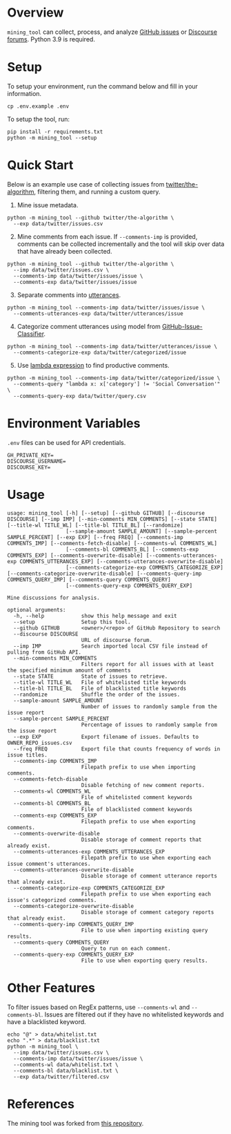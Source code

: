 # Overview
`mining_tool` can collect, process, and analyze [GitHub issues](https://github.com/features/issues) or [Discourse forums](https://www.discourse.org).
Python 3.9 is required.

# Setup

To setup your environment, run the command below and fill in your information.
```
cp .env.example .env
```

To setup the tool, run:
```
pip install -r requirements.txt
python -m mining_tool --setup
```


# Quick Start
Below is an example use case of collecting issues from [twitter/the-algorithm](https://github.com/twitter/the-algorithm), filtering them, and running a custom query.

1. Mine issue metadata.
```
python -m mining_tool --github twitter/the-algorithm \
  --exp data/twitter/issues.csv
```
2. Mine comments from each issue. If `--comments-imp` is provided, comments can be collected incrementally and the tool will skip over data that have already been collected.
```
python -m mining_tool --github twitter/the-algorithm \
  --imp data/twitter/issues.csv \
  --comments-imp data/twitter/issues/issue \
  --comments-exp data/twitter/issues/issue
```
3. Separate comments into [utterances](https://www.nltk.org/api/nltk.tokenize.html).
```
python -m mining_tool --comments-imp data/twitter/issues/issue \
  --comments-utterances-exp data/twitter/utterances/issue
```
4. Categorize comment utterances using model from [GitHub-Issue-Classifier](https://github.com/ponder-lab/GitHub-Issue-Classifier).
```
python -m mining_tool --comments-imp data/twitter/utterances/issue \
  --comments-categorize-exp data/twitter/categorized/issue
```
5. Use [lambda expression](https://docs.python.org/3/tutorial/controlflow.html#lambda-expressions) to find productive comments.
```
python -m mining_tool --comments-imp data/twitter/categorized/issue \
  --comments-query "lambda x: x['category'] != 'Social Conversation'" \
  --comments-query-exp data/twitter/query.csv
```

# Environment Variables

`.env` files can be used for API credentials.
```
GH_PRIVATE_KEY=
DISCOURSE_USERNAME=
DISCOURSE_KEY=
```

# Usage
```
usage: mining_tool [-h] [--setup] [--github GITHUB] [--discourse DISCOURSE] [--imp IMP] [--min-comments MIN_COMMENTS] [--state STATE] [--title-wl TITLE_WL] [--title-bl TITLE_BL] [--randomize]
                   [--sample-amount SAMPLE_AMOUNT] [--sample-percent SAMPLE_PERCENT] [--exp EXP] [--freq FREQ] [--comments-imp COMMENTS_IMP] [--comments-fetch-disable] [--comments-wl COMMENTS_WL]
                   [--comments-bl COMMENTS_BL] [--comments-exp COMMENTS_EXP] [--comments-overwrite-disable] [--comments-utterances-exp COMMENTS_UTTERANCES_EXP] [--comments-utterances-overwrite-disable]
                   [--comments-categorize-exp COMMENTS_CATEGORIZE_EXP] [--comments-categorize-overwrite-disable] [--comments-query-imp COMMENTS_QUERY_IMP] [--comments-query COMMENTS_QUERY]
                   [--comments-query-exp COMMENTS_QUERY_EXP]

Mine discussions for analysis.

optional arguments:
  -h, --help            show this help message and exit
  --setup               Setup this tool.
  --github GITHUB       <owner>/<repo> of GitHub Repository to search
  --discourse DISCOURSE
                        URL of discourse forum.
  --imp IMP             Search imported local CSV file instead of pulling from GitHub API.
  --min-comments MIN_COMMENTS
                        Filters report for all issues with at least the specified minimum amount of comments
  --state STATE         State of issues to retrieve.
  --title-wl TITLE_WL   File of whitelisted title keywords
  --title-bl TITLE_BL   File of blacklisted title keywords
  --randomize           Shuffle the order of the issues.
  --sample-amount SAMPLE_AMOUNT
                        Number of issues to randomly sample from the issue report
  --sample-percent SAMPLE_PERCENT
                        Percentage of issues to randomly sample from the issue report
  --exp EXP             Export filename of issues. Defaults to OWNER_REPO_issues.csv
  --freq FREQ           Export file that counts frequency of words in issue titles.
  --comments-imp COMMENTS_IMP
                        Filepath prefix to use when importing comments.
  --comments-fetch-disable
                        Disable fetching of new comment reports.
  --comments-wl COMMENTS_WL
                        File of whitelisted comment keywords
  --comments-bl COMMENTS_BL
                        File of blacklisted comment keywords
  --comments-exp COMMENTS_EXP
                        Filepath prefix to use when exporting comments.
  --comments-overwrite-disable
                        Disable storage of comment reports that already exist.
  --comments-utterances-exp COMMENTS_UTTERANCES_EXP
                        Filepath prefix to use when exporting each issue comment's utterances.
  --comments-utterances-overwrite-disable
                        Disable storage of comment utterance reports that already exist.
  --comments-categorize-exp COMMENTS_CATEGORIZE_EXP
                        Filepath prefix to use when exporting each issue's categorized comments.
  --comments-categorize-overwrite-disable
                        Disable storage of comment category reports that already exist.
  --comments-query-imp COMMENTS_QUERY_IMP
                        File to use when importing existing query results.
  --comments-query COMMENTS_QUERY
                        Query to run on each comment.
  --comments-query-exp COMMENTS_QUERY_EXP
                        File to use when exporting query results.
```

# Other Features

To filter issues based on RegEx patterns, use `--comments-wl` and `--comments-bl`.
Issues are filtered out if they have no whitelisted keywords and have a blacklisted keyword.
```
echo "@" > data/whitelist.txt
echo ".*" > data/blacklist.txt
python -m mining_tool \
  --imp data/twitter/issues.csv \
  --comments-imp data/twitter/issues/issue \
  --comments-wl data/whitelist.txt \
  --comments-bl data/blacklist.txt \
  --exp data/twitter/filtered.csv
```

# References
The mining tool was forked from [this repository](https://github.com/JacobSPalmer/repo_issues_dc).